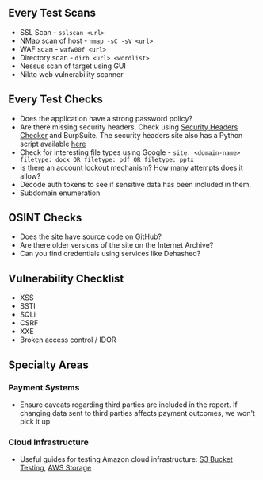 ## Every Test Scans

- SSL Scan - `sslscan <url>`
- NMap scan of host - `nmap -sC -sV <url>`
- WAF scan - `wafw00f <url>`
- Directory scan - `dirb <url> <wordlist>`
- Nessus scan of target using GUI
- Nikto web vulnerability scanner

## Every Test Checks
- Does the application have a strong password policy?
- Are there missing security headers. Check using [Security Headers Checker](https://securityheaders.com) and BurpSuite. The security headers site also has a Python  script available [here](https://github.com/juerkkil/securityheaders)
- Check for interesting file types using Google - `site: <domain-name> filetype: docx OR filetype: pdf OR filetype: pptx`
- Is there an account lockout mechanism? How many attempts does it allow?
- Decode auth tokens to see if sensitive data has been included in them.
- Subdomain enumeration

## OSINT Checks
- Does the site have source code on GitHub?
- Are there older versions of the site on the Internet Archive?
- Can you find credentials using services like Dehashed?

## Vulnerability Checklist
- XSS
- SSTI
- SQLi
- CSRF
- XXE
- Broken access control / IDOR

## Specialty Areas

### Payment Systems
- Ensure caveats regarding third parties are included in the report. If changing data sent to third parties affects payment outcomes, we won't pick it up.

### Cloud Infrastructure
- Useful guides for testing Amazon cloud infrastructure: [S3 Bucket Testing](https://notes.offsec-journey.com/cloud-security-pentest/penetration-testing-aws-storage), [AWS Storage](https://notes.offsec-journey.com/cloud-security-pentest/penetration-testing-aws-storage)